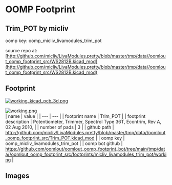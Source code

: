# OOMP Footprint  
## Trim_POT  by micliv  
  
oomp key: oomp_micliv_livamodules_trim_pot  
  
source repo at: [http://github.com/micliv/LivaModules.pretty/blob/master/tmp/data//oomlout_oomp_footprint_src/WS2812B.kicad_mod](http://github.com/micliv/LivaModules.pretty/blob/master/tmp/data//oomlout_oomp_footprint_src/WS2812B.kicad_mod)  
## Footprint  
  
[![working_kicad_pcb_3d.png](working_kicad_pcb_3d_600.png)](working_kicad_pcb_3d.png)  
  
[![working.png](working_600.png)](working.png)  
| name | value | 
| --- | --- | 
| footprint name | Trim_POT | 
| footprint description | Potentiometer, Trimmer, Spectrol Type 36T, Econtrim, Rev A, 02 Aug 2010, | 
| number of pads | 3 | 
| github path | http://github.com/micliv/LivaModules.pretty/blob/master/tmp/data//oomlout_oomp_footprint_src/Trim_POT.kicad_mod | 
| oomp key | oomp_micliv_livamodules_trim_pot | 
| oomp bot github | https://github.com/oomlout/oomlout_oomp_footprint_bot/tree/main/tmp/data//oomlout_oomp_footprint_src/footprints/micliv_livamodules_trim_pot/working | 
## Images  
